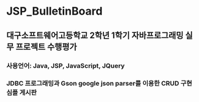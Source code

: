# JSP_BulletinBoard
## 대구소프트웨어고등학교 2학년 1학기 자바프로그래밍 실무 프로젝트 수행평가
### 사용언어: Java, JSP, JavaScript, JQuery
### JDBC 프로그래밍과 Gson google json parser를 이용한 CRUD 구현 심플 게시판
